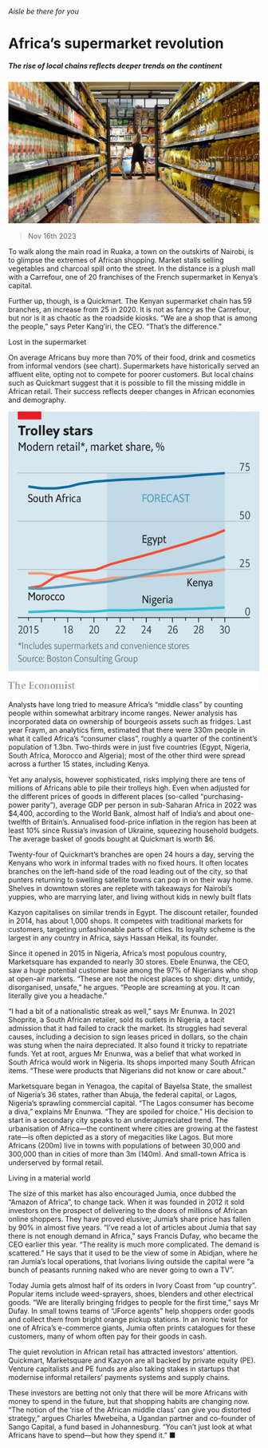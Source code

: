 ###### Aisle be there for you

# Africa’s supermarket revolution 

##### The rise of local chains reflects deeper trends on the continent 

![image](images/20231118_MAP502.jpg) 

> Nov 16th 2023 

To walk along the main road in Ruaka, a town on the outskirts of Nairobi, is to glimpse the extremes of African shopping. Market stalls selling vegetables and charcoal spill onto the street. In the distance is a plush mall with a Carrefour, one of 20 franchises of the French supermarket in Kenya’s capital. 

Further up, though, is a Quickmart. The Kenyan supermarket chain has 59 branches, an increase from 25 in 2020. It is not as fancy as the Carrefour, but nor is it as chaotic as the roadside kiosks. “We are a shop that is among the people,” says Peter Kang’iri, the CEO. “That’s the difference.” 

Lost in the supermarket

On average Africans buy more than 70% of their food, drink and cosmetics from informal vendors (see chart). Supermarkets have historically served an affluent elite, opting not to compete for poorer customers. But local chains such as Quickmart suggest that it is possible to fill the missing middle in African retail. Their success reflects deeper changes in African economies and demography. 

![image](images/20231118_MAC464.png) 


Analysts have long tried to measure Africa’s “middle class” by counting people within somewhat arbitrary income ranges. Newer analysis has incorporated data on ownership of bourgeois assets such as fridges. Last year Fraym, an analytics firm, estimated that there were 330m people in what it called Africa’s “consumer class”, roughly a quarter of the continent’s population of 1.3bn. Two-thirds were in just five countries (Egypt, Nigeria, South Africa, Morocco and Algeria); most of the other third were spread across a further 15 states, including Kenya. 

Yet any analysis, however sophisticated, risks implying there are tens of millions of Africans able to pile their trolleys high. Even when adjusted for the different prices of goods in different places (so-called “purchasing-power parity”), average GDP per person in sub-Saharan Africa in 2022 was $4,400, according to the World Bank, almost half of India’s and about one-twelfth of Britain’s. Annualised food-price inflation in the region has been at least 10% since Russia’s invasion of Ukraine, squeezing household budgets. The average basket of goods bought at Quickmart is worth $6.

Twenty-four of Quickmart’s branches are open 24 hours a day, serving the Kenyans who work in informal trades with no fixed hours. It often locates branches on the left-hand side of the road leading out of the city, so that punters returning to swelling satellite towns can pop in on their way home. Shelves in downtown stores are replete with takeaways for Nairobi’s yuppies, who are marrying later, and living without kids in newly built flats

Kazyon capitalises on similar trends in Egypt. The discount retailer, founded in 2014, has about 1,000 shops. It competes with traditional markets for customers, targeting unfashionable parts of cities. Its loyalty scheme is the largest in any country in Africa, says Hassan Heikal, its founder. 

Since it opened in 2015 in Nigeria, Africa’s most populous country, Marketsquare has expanded to nearly 30 stores. Ebele Enunwa, the CEO, saw a huge potential customer base among the 97% of Nigerians who shop at open-air markets. “These are not the nicest places to shop: dirty, untidy, disorganised, unsafe,” he argues. “People are screaming at you. It can literally give you a headache.” 

“I had a bit of a nationalistic streak as well,” says Mr Enunwa. In 2021 Shoprite, a South African retailer, sold its outlets in Nigeria, a tacit admission that it had failed to crack the market. Its struggles had several causes, including a decision to sign leases priced in dollars, so the chain was stung when the naira depreciated. It also found it tricky to repatriate funds. Yet at root, argues Mr Enunwa, was a belief that what worked in South Africa would work in Nigeria. Its shops imported many South African items. “These were products that Nigerians did not know or care about.”

Marketsquare began in Yenagoa, the capital of Bayelsa State, the smallest of Nigeria’s 36 states, rather than Abuja, the federal capital, or Lagos, Nigeria’s sprawling commercial capital. “The Lagos consumer has become a diva,” explains Mr Enunwa. “They are spoiled for choice.” His decision to start in a secondary city speaks to an underappreciated trend. The urbanisation of Africa—the continent where cities are growing at the fastest rate—is often depicted as a story of megacities like Lagos. But more Africans (200m) live in towns with populations of between 30,000 and 300,000 than in cities of more than 3m (140m). And small-town Africa is underserved by formal retail. 

Living in a material world

The size of this market has also encouraged Jumia, once dubbed the “Amazon of Africa”, to change tack. When it was founded in 2012 it sold investors on the prospect of delivering to the doors of millions of African online shoppers. They have proved elusive; Jumia’s share price has fallen by 90% in almost five years. “I’ve read a lot of articles about Jumia that say there is not enough demand in Africa,” says Francis Dufay, who became the CEO earlier this year. “The reality is much more complicated. The demand is scattered.” He says that it used to be the view of some in Abidjan, where he ran Jumia’s local operations, that Ivorians living outside the capital were “a bunch of peasants running naked who are never going to own a TV”.

Today Jumia gets almost half of its orders in Ivory Coast from “up country”. Popular items include weed-sprayers, shoes, blenders and other electrical goods. “We are literally bringing fridges to people for the first time,” says Mr Dufay. In small towns teams of “JForce agents” help shoppers order goods and collect them from bright orange pickup stations. In an ironic twist for one of Africa’s e-commerce giants, Jumia often prints catalogues for these customers, many of whom often pay for their goods in cash.

The quiet revolution in African retail has attracted investors’ attention. Quickmart, Marketsquare and Kazyon are all backed by private equity (PE). Venture capitalists and PE funds are also taking stakes in startups that modernise informal retailers’ payments systems and supply chains. 

These investors are betting not only that there will be more Africans with money to spend in the future, but that shopping habits are changing now. “The notion of the ‘rise of the African middle class’ can give you distorted strategy,” argues Charles Mwebeiha, a Ugandan partner and co-founder of Sango Capital, a fund based in Johannesburg. “You can’t just look at what Africans have to spend—but how they spend it.” ■

